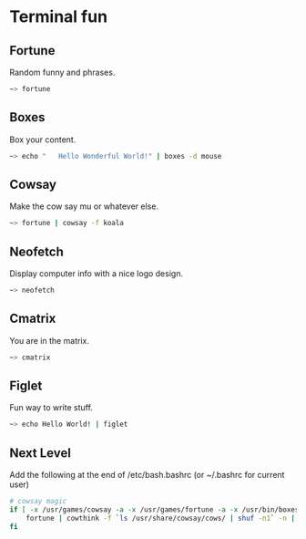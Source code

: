 # Terminal fun

## Fortune

Random funny and phrases.

```bash
~> fortune
```

## Boxes

Box your content.

```bash
~> echo "   Hello Wonderful World!" | boxes -d mouse
```

## Cowsay

Make the cow say mu or whatever else.

```bash
~> fortune | cowsay -f koala
```

## Neofetch

Display computer info with a nice logo design.

```bash
~> neofetch
```

## Cmatrix

You are in the matrix.

```bash
~> cmatrix
```

## Figlet

Fun way to write stuff.

```bash
~> echo Hello World! | figlet
```

## Next Level

Add the following at the end of /etc/bash.bashrc (or ~/.bashrc for current user)

```bash
# cowsay magic
if [ -x /usr/games/cowsay -a -x /usr/games/fortune -a -x /usr/bin/boxes ]; then
    fortune | cowthink -f `ls /usr/share/cowsay/cows/ | shuf -n1` -n | boxes -d columns
fi
```
